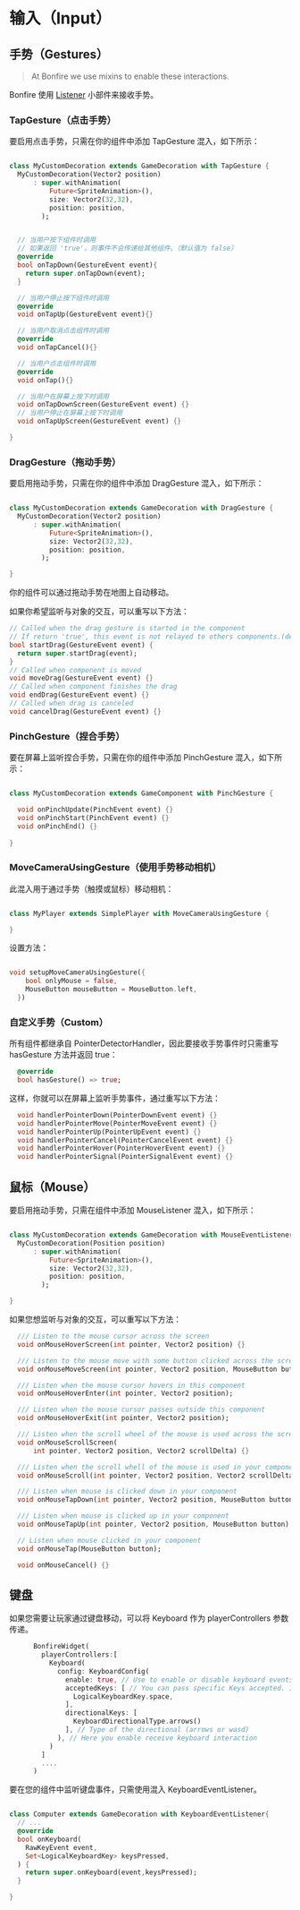 # 输入（Input）


## 手势（Gestures）

> At Bonfire we use mixins to enable these interactions.

Bonfire 使用 [Listener](https://api.flutter.dev/flutter/widgets/Listener-class.html) 小部件来接收手势。

### TapGesture（点击手势）

要启用点击手势，只需在你的组件中添加 TapGesture 混入，如下所示：
```dart

class MyCustomDecoration extends GameDecoration with TapGesture {
  MyCustomDecoration(Vector2 position)
      : super.withAnimation(
          Future<SpriteAnimation>(),
          size: Vector2(32,32),
          position: position,
        );


  // 当用户按下组件时调用
  // 如果返回 'true'，则事件不会传递给其他组件。（默认值为 false）
  @override
  bool onTapDown(GestureEvent event){
    return super.onTapDown(event);
  }

  // 当用户停止按下组件时调用
  @override
  void onTapUp(GestureEvent event){}

  // 当用户取消点击组件时调用
  @override
  void onTapCancel(){}

  // 当用户点击组件时调用
  @override
  void onTap(){}

  // 当用户在屏幕上按下时调用
  void onTapDownScreen(GestureEvent event) {}
  // 当用户停止在屏幕上按下时调用
  void onTapUpScreen(GestureEvent event) {}

}
```

### DragGesture（拖动手势）

要启用拖动手势，只需在你的组件中添加 DragGesture 混入，如下所示：
```dart

class MyCustomDecoration extends GameDecoration with DragGesture {
  MyCustomDecoration(Vector2 position)
      : super.withAnimation(
          Future<SpriteAnimation>(),
          size: Vector2(32,32),
          position: position,
        );

}
```

你的组件可以通过拖动手势在地图上自动移动。

如果你希望监听与对象的交互，可以重写以下方法：

```dart
// Called when the drag gesture is started in the component
// If return 'true', this event is not relayed to others components.(default = false)
bool startDrag(GestureEvent event) {
  return super.startDrag(event);
}
// Called when component is moved
void moveDrag(GestureEvent event) {}
// Called when component finishes the drag
void endDrag(GestureEvent event) {}
// Called when drag is canceled
void cancelDrag(GestureEvent event) {}
```

### PinchGesture（捏合手势）


要在屏幕上监听捏合手势，只需在你的组件中添加 PinchGesture 混入，如下所示：

```dart

class MyCustomDecoration extends GameComponent with PinchGesture {

  void onPinchUpdate(PinchEvent event) {}
  void onPinchStart(PinchEvent event) {}
  void onPinchEnd() {}
  
}

```

### MoveCameraUsingGesture（使用手势移动相机）


此混入用于通过手势（触摸或鼠标）移动相机：
```dart

class MyPlayer extends SimplePlayer with MoveCameraUsingGesture {

}

```

设置方法：

```dart

void setupMoveCameraUsingGesture({
    bool onlyMouse = false,
    MouseButton mouseButton = MouseButton.left,
  })

```

### 自定义手势（Custom）


所有组件都继承自 PointerDetectorHandler，因此要接收手势事件时只需重写 hasGesture 方法并返回 true：

```dart
  @override
  bool hasGesture() => true;
```

这样，你就可以在屏幕上监听手势事件，通过重写以下方法：
```dart
  void handlerPointerDown(PointerDownEvent event) {}
  void handlerPointerMove(PointerMoveEvent event) {}
  void handlerPointerUp(PointerUpEvent event) {}
  void handlerPointerCancel(PointerCancelEvent event) {}
  void handlerPointerHover(PointerHoverEvent event) {}
  void handlerPointerSignal(PointerSignalEvent event) {}
```

## 鼠标（Mouse）

要启用拖动手势，只需在组件中添加 MouseListener 混入，如下所示：

```dart

class MyCustomDecoration extends GameDecoration with MouseEventListener {
  MyCustomDecoration(Position position)
      : super.withAnimation(
          Future<SpriteAnimation>(),
          size: Vector2(32,32),
          position: position,
        );

}
```

如果您想监听与对象的交互，可以重写以下方法：

```dart
  /// Listen to the mouse cursor across the screen
  void onMouseHoverScreen(int pointer, Vector2 position) {}

  /// Listen to the mouse move with some button clicked across the screen
  void onMouseMoveScreen(int pointer, Vector2 position, MouseButton button) {}

  /// Listen when the mouse cursor hovers in this component
  void onMouseHoverEnter(int pointer, Vector2 position);

  /// Listen when the mouse cursor passes outside this component
  void onMouseHoverExit(int pointer, Vector2 position);

  /// Listen when the scroll wheel of the mouse is used across the screen
  void onMouseScrollScreen(
      int pointer, Vector2 position, Vector2 scrollDelta) {}

  /// Listen when the scroll whell of the mouse is used in your component
  void onMouseScroll(int pointer, Vector2 position, Vector2 scrollDelta);

  /// Listen when mouse is clicked down in your component
  void onMouseTapDown(int pointer, Vector2 position, MouseButton button) {}

  /// Listen when mouse is clicked up in your component
  void onMouseTapUp(int pointer, Vector2 position, MouseButton button) {}

  // Listen when mouse clicked in your component
  void onMouseTap(MouseButton button);

  void onMouseCancel() {}
```

## 键盘

如果您需要让玩家通过键盘移动，可以将 Keyboard 作为 playerControllers 参数传递。

```dart
      BonfireWidget(
        playerControllers:[
          Keyboard(
            config: KeyboardConfig(
              enable: true, // Use to enable or disable keyboard events (default is true)
              acceptedKeys: [ // You can pass specific Keys accepted. If null accept all keys
                LogicalKeyboardKey.space,
              ],
              directionalKeys: [
                KeyboardDirectionalType.arrows()
              ], // Type of the directional (arrows or wasd)
            ), // Here you enable receive keyboard interaction
          )
        ]
        ....
      )

```

要在您的组件中监听键盘事件，只需使用混入 KeyboardEventListener。

```dart

class Computer extends GameDecoration with KeyboardEventListener{
  // ...
  @override
  bool onKeyboard(
    RawKeyEvent event,
    Set<LogicalKeyboardKey> keysPressed,
  ) {
    return super.onKeyboard(event,keysPressed);
  }

}


```